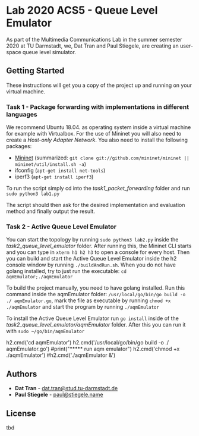 # Lab 2020 ACS5 - Queue Level Emulator

As part of the Multimedia Communications Lab in the summer semester 2020 at TU Darmstadt, we, Dat Tran and Paul Stiegele, are creating an user-space queue level simulator.

## Getting Started

These instructions will get you a copy of the project up and running on your virtual machine. 


### Task 1 - Package forwarding with implementations in different languages

We recommend Ubuntu 18.04. as operating system inside a virtual machine for example with Virtualbox. For the use of Mininet you will also need to create a *Host-only Adapter Network*. 
You also need to install the following packages:

* [Mininet](http://mininet.org/download/) (summarized: `git clone git://github.com/mininet/mininet || mininet/util/install.sh -a`)
* ifconfig (`apt-get install net-tools`)
* iperf3 (`apt-get install iperf3`)


To run the script simply cd into the *task1_packet_forwarding* folder and run
`sudo python3 lab1.py`

The script should then ask for the desired implementation and evaluation method and finally output the result.

### Task 2 - Active Queue Level Emulator

You can start the topology by running `sudo python3 lab2.py` inside the *task2_queue_level_emulator* folder. After running this, the Mininet CLI starts and you can type in `xterm h1 h2 h3` to open a console for every host. 
Then you can build and start the Active Queue Level Emulator inside the h2 console window by running `./buildAndRun.sh`. 
When you do not have golang installed, try to just run the executable: `cd aqmEmulator;./aqmEmulator`

To build the project manually, you need to have golang installed. Run this command inside the aqmEmulator folder: `/usr/local/go/bin/go build -o ./ aqmEmulator.go`, mark the file as executable by running `chmod +x ./aqmEmulator` and start the program by running `./aqmEmulator`

To install the Active Queue Level Emulator run `go install` inside of the *task2_queue_level_emulator/aqmEmulator* folder. After this you can run it with `sudo ~/go/bin/aqmEmulator`

h2.cmd('cd aqmEmulator')
    h2.cmd('/usr/local/go/bin/go build -o ./ aqmEmulator.go')
    #print("***** run aqm emulator")
    h2.cmd('chmod +x ./aqmEmulator')
    #h2.cmd('./aqmEmulator &')

## Authors

* **Dat Tran** - [dat.tran@stud.tu-darmstadt.de](mailto:dat.tran@stud.tu-darmstadt.de)
* **Paul Stiegele** - [paul@stiegele.name](mailto:paul@stiegele.name)


## License

tbd
